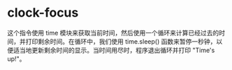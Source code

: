 # clock-focus
这个指令使用 time 模块来获取当前时间，然后使用一个循环来计算已经过去的时间，并打印剩余时间。在循环中，我们使用 time.sleep() 函数来暂停一秒钟，以便适当地更新剩余时间的显示。当时间用尽时，程序退出循环并打印 "Time's up!"。
